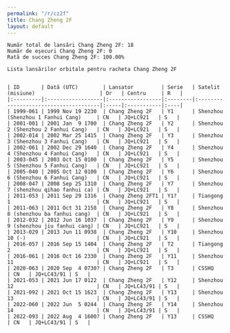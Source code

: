 ```yaml
---
permalink: "/r/cz2f"
title: Chang Zheng 2F
layout: default
---
```


    Număr total de lansări Chang Zheng 2F: 18
    Număr de eșecuri Chang Zheng 2F: 0
    Rată de succes Chang Zheng 2F: 100.00%
    
    Lista lansărilor orbitale pentru racheta Chang Zheng 2F
    
    
    | ID       | Dată (UTC)        | Lansator         | Serie   | Satelit (misiune)                     | Or   | Centru     | R   |
    |:---------|:------------------|:-----------------|:--------|:--------------------------------------|:-----|:-----------|:----|
    | 1999-061 | 1999 Nov 19 2230  | Chang Zheng 2F   | Y1      | Shenzhou (Shenzhou 1 Fanhui Cang)     | CN   | JQ+LC921   | S   |
    | 2001-001 | 2001 Jan  9 1700  | Chang Zheng 2F   | Y2      | Shenzhou 2 (Shenzhou 2 Fanhui Cang)   | CN   | JQ+LC921   | S   |
    | 2002-014 | 2002 Mar 25 1415  | Chang Zheng 2F   | Y3      | Shenzhou 3 (Shenzhou 3 Fanhui Cang)   | CN   | JQ+LC921   | S   |
    | 2002-061 | 2002 Dec 29 1640  | Chang Zheng 2F   | Y4      | Shenzhou 4 (Shenzhou 4 Fanhui Cang)   | CN   | JQ+LC921   | S   |
    | 2003-045 | 2003 Oct 15 0100  | Chang Zheng 2F   | Y5      | Shenzhou 5 (Shenzhou 5 Fanhui Cang)   | CN   | JQ+LC921   | S   |
    | 2005-040 | 2005 Oct 12 0100  | Chang Zheng 2F   | Y6      | Shenzhou 6 (Shenzhou 6 Fanhui Cang)   | CN   | JQ+LC921   | S   |
    | 2008-047 | 2008 Sep 25 1310  | Chang Zheng 2F   | Y7      | Shenzhou 7 (shenzhou qihao fanhui ca) | CN   | JQ+LC921   | S   |
    | 2011-053 | 2011 Sep 29 1316  | Chang Zheng 2FT1 | Y1?     | Tiangong 1                            | CN   | JQ+LC921   | S   |
    | 2011-063 | 2011 Oct 31 2158  | Chang Zheng 2F   | Y8      | Shenzhou 8 (shenzhou ba fanhui cang)  | CN   | JQ+LC921   | S   |
    | 2012-032 | 2012 Jun 16 1037  | Chang Zheng 2F   | Y9      | Shenzhou 9 (shenzhou jiu fanhui cang) | CN   | JQ+LC921   | S   |
    | 2013-029 | 2013 Jun 11 0938  | Chang Zheng 2F   | Y10     | Shenzhou 10 (-)                       | CN   | JQ+LC921   | S   |
    | 2016-057 | 2016 Sep 15 1404  | Chang Zheng 2F   | T2      | Tiangong 2                            | CN   | JQ+LC921   | S   |
    | 2016-061 | 2016 Oct 16 2330  | Chang Zheng 2F   | Y11     | Shenzhou 11                           | CN   | JQ+LC921   | S   |
    | 2020-063 | 2020 Sep  4 0730? | Chang Zheng 2F   | T3      | CSSHQ                                 | CN   | JQ+LC43/91 | S   |
    | 2021-053 | 2021 Jun 17 0122  | Chang Zheng 2F   | Y12     | Shenzhou 12                           | CN   | JQ+LC43/91 | S   |
    | 2021-092 | 2021 Oct 15 1623  | Chang Zheng 2F   | Y13     | Shenzhou 13                           | CN   | JQ+LC43/91 | S   |
    | 2022-060 | 2022 Jun  5 0244  | Chang Zheng 2F   | Y14     | Shenzhou 14                           | CN   | JQ+LC43/91 | S   |
    | 2022-093 | 2022 Aug  4 1600? | Chang Zheng 2F   | Y13     | CSSHQ                                 | CN   | JQ+LC43/91 | S   |

